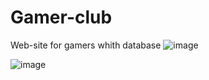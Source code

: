 # Gamer-club
Web-site for gamers whith database
![image](https://github.com/Horky1/Gamer-club/assets/127211191/36e2a8cd-c017-4fc2-9cee-bcc4c88e84d5)

![image](https://github.com/Horky1/Gamer-club/assets/127211191/2a5d2e0f-62ef-46fb-bacd-a6a4ee032d48)
